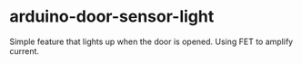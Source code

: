 # arduino-door-sensor-light
Simple feature that lights up when the door is opened. Using FET to amplify current.
